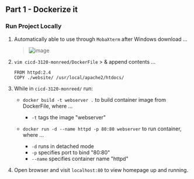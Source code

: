 ## Part 1 - Dockerize it 
### Run Project Locally
1. Automatically able to use through `MobaXterm` after Windows download ...

    > ![image](https://user-images.githubusercontent.com/97551273/201990740-d816f3d9-dabe-4630-909a-80842ccf9d90.png)

2. `vim cicd-3120-monreed/DockerFile` > & append contents ...

    ```
    FROM httpd:2.4
    COPY ./website/ /usr/local/apache2/htdocs/
    ```
3. While in `cicd-3120-monreed/` run:
    * `docker build -t webserver .` to build container image from DockerFile, where ...
    
        * `-t` tags the image "webserver" 
    * `docker run -d --name httpd -p 80:80 webserver` to run container, where ...
    
        * `-d` runs in detached mode
        * `-p` specifies port to bind "80:80"
        * `--name` specifies container name "httpd"
        
4. Open browser and visit `localhost:80` to view homepage up and running. 
